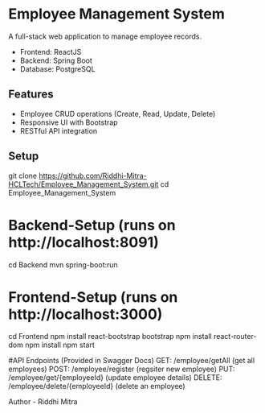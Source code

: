 # Employee Management System

A full-stack web application to manage employee records.
- Frontend: ReactJS
- Backend: Spring Boot
- Database: PostgreSQL

## Features
- Employee CRUD operations (Create, Read, Update, Delete)
- Responsive UI with Bootstrap
- RESTful API integration

## Setup
git clone https://github.com/Riddhi-Mitra-HCLTech/Employee_Management_System.git
cd Employee_Management_System

# Backend-Setup (runs on http://localhost:8091)
cd Backend
mvn spring-boot:run

# Frontend-Setup (runs on http://localhost:3000)
cd Frontend
npm install react-bootstrap bootstrap
npm install react-router-dom
npm install
npm start

#API Endpoints (Provided in Swagger Docs)
GET: /employee/getAll (get all employees)
POST: /employee/register (regsiter new employee)
PUT: /employee/get/{employeeId} (update employee details)
DELETE: /employee/delete/{employeeId} (delete an employee)

Author - Riddhi Mitra
